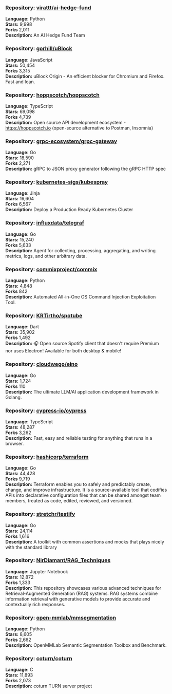 ### **Repository:** [virattt/ai-hedge-fund](https://github.com/virattt/ai-hedge-fund)  

**Language:** Python  
**Stars:** 9,998  
**Forks** 2,011  
**Description:** An AI Hedge Fund Team  

### **Repository:** [gorhill/uBlock](https://github.com/gorhill/uBlock)  

**Language:** JavaScript  
**Stars:** 50,454  
**Forks** 3,315  
**Description:** uBlock Origin - An efficient blocker for Chromium and Firefox. Fast and lean.  

### **Repository:** [hoppscotch/hoppscotch](https://github.com/hoppscotch/hoppscotch)  

**Language:** TypeScript  
**Stars:** 69,098  
**Forks** 4,739  
**Description:** Open source API development ecosystem - https://hoppscotch.io (open-source alternative to Postman, Insomnia)  

### **Repository:** [grpc-ecosystem/grpc-gateway](https://github.com/grpc-ecosystem/grpc-gateway)  

**Language:** Go  
**Stars:** 18,590  
**Forks** 2,271  
**Description:** gRPC to JSON proxy generator following the gRPC HTTP spec  

### **Repository:** [kubernetes-sigs/kubespray](https://github.com/kubernetes-sigs/kubespray)  

**Language:** Jinja  
**Stars:** 16,604  
**Forks** 6,567  
**Description:** Deploy a Production Ready Kubernetes Cluster  

### **Repository:** [influxdata/telegraf](https://github.com/influxdata/telegraf)  

**Language:** Go  
**Stars:** 15,240  
**Forks** 5,633  
**Description:** Agent for collecting, processing, aggregating, and writing metrics, logs, and other arbitrary data.  

### **Repository:** [commixproject/commix](https://github.com/commixproject/commix)  

**Language:** Python  
**Stars:** 4,848  
**Forks** 842  
**Description:** Automated All-in-One OS Command Injection Exploitation Tool.  

### **Repository:** [KRTirtho/spotube](https://github.com/KRTirtho/spotube)  

**Language:** Dart  
**Stars:** 35,902  
**Forks** 1,492  
**Description:** 🎧 Open source Spotify client that doesn't require Premium nor uses Electron! Available for both desktop & mobile!  

### **Repository:** [cloudwego/eino](https://github.com/cloudwego/eino)  

**Language:** Go  
**Stars:** 1,724  
**Forks** 110  
**Description:** The ultimate LLM/AI application development framework in Golang.  

### **Repository:** [cypress-io/cypress](https://github.com/cypress-io/cypress)  

**Language:** TypeScript  
**Stars:** 48,287  
**Forks** 3,262  
**Description:** Fast, easy and reliable testing for anything that runs in a browser.  

### **Repository:** [hashicorp/terraform](https://github.com/hashicorp/terraform)  

**Language:** Go  
**Stars:** 44,428  
**Forks** 9,719  
**Description:** Terraform enables you to safely and predictably create, change, and improve infrastructure. It is a source-available tool that codifies APIs into declarative configuration files that can be shared amongst team members, treated as code, edited, reviewed, and versioned.  

### **Repository:** [stretchr/testify](https://github.com/stretchr/testify)  

**Language:** Go  
**Stars:** 24,114  
**Forks** 1,616  
**Description:** A toolkit with common assertions and mocks that plays nicely with the standard library  

### **Repository:** [NirDiamant/RAG_Techniques](https://github.com/NirDiamant/RAG_Techniques)  

**Language:** Jupyter Notebook  
**Stars:** 12,872  
**Forks** 1,333  
**Description:** This repository showcases various advanced techniques for Retrieval-Augmented Generation (RAG) systems. RAG systems combine information retrieval with generative models to provide accurate and contextually rich responses.  

### **Repository:** [open-mmlab/mmsegmentation](https://github.com/open-mmlab/mmsegmentation)  

**Language:** Python  
**Stars:** 8,605  
**Forks** 2,662  
**Description:** OpenMMLab Semantic Segmentation Toolbox and Benchmark.  

### **Repository:** [coturn/coturn](https://github.com/coturn/coturn)  

**Language:** C  
**Stars:** 11,893  
**Forks** 2,073  
**Description:** coturn TURN server project  

